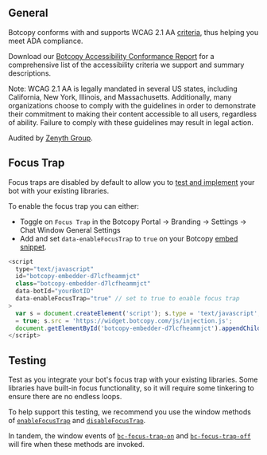 ## General

Botcopy conforms with and supports WCAG 2.1 AA [criteria](https://www.w3.org/TR/WCAG21/ ":target=_blank"), thus helping you meet ADA compliance.

Download our [Botcopy Accessibility Conformance Report](<https://uploads-ssl.webflow.com/62de16403533f6963c00f375/63a4b4bed004d085757b6558_Zenyth_ACR_BotCopy_10-27-2022%20(1).pdf> ":target=_blank") for a comprehensive list of the accessibility criteria we support and summary descriptions.

Note: WCAG 2.1 AA is legally mandated in several US states, including California, New York, Illinois, and Massachusetts. Additionally, many organizations choose to comply with the guidelines in order to demonstrate their commitment to making their content accessible to all users, regardless of ability. Failure to comply with these guidelines may result in legal action.

Audited by [Zenyth Group](https://www.zenythgroup.com/index ":target=_blank").

## Focus Trap

Focus traps are disabled by default to allow you to [test and implement](/wcag/focus-trap?id=testing) your bot with your existing libraries.

To enable the focus trap you can either:

- Toggle on `Focus Trap` in the Botcopy Portal -> Branding -> Settings -> Chat Window General Settings
- Add and set `data-enableFocusTrap` to `true` on your Botcopy [embed snippet](/basics/connect?id=embed-snippet).

```js
<script
  type="text/javascript"
  id="botcopy-embedder-d7lcfheammjct"
  class="botcopy-embedder-d7lcfheammjct"
  data-botId="yourBotID"
  data-enableFocusTrap="true" // set to true to enable focus trap
>
  var s = document.createElement('script'); s.type = 'text/javascript'; s.async
  = true; s.src = 'https://widget.botcopy.com/js/injection.js';
  document.getElementById('botcopy-embedder-d7lcfheammjct').appendChild(s);
</script>
```

## Testing

Test as you integrate your bot's focus trap with your existing libraries. Some libraries have built-in focus functionality, so it will require some tinkering to ensure there are no endless loops.

To help support this testing, we recommend you use the window methods of [`enableFocusTrap`](/window/methods?id=enable-focus-trap) and [`disableFocusTrap`](/window/methods?id=disable-focus-trap).

In tandem, the window events of [`bc-focus-trap-on`](/window/events?id=bc-focus-trap-on) and [`bc-focus-trap-off`](/window/events?id=bc-focus-trap-off) will fire when these methods are invoked.
